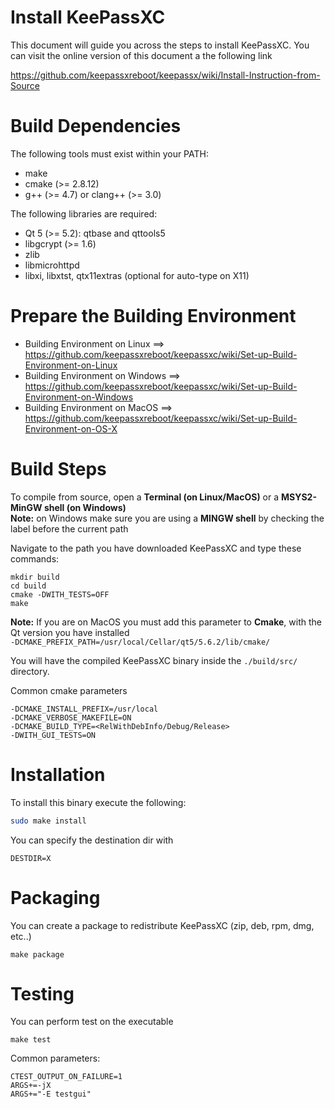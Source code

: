 Install KeePassXC
=================

This document will guide you across the steps to install KeePassXC.
You can visit the online version of this document a the following link

https://github.com/keepassxreboot/keepassx/wiki/Install-Instruction-from-Source


Build Dependencies
==================

The following tools must exist within your PATH:

* make
* cmake (>= 2.8.12)
* g++ (>= 4.7) or clang++ (>= 3.0)

The following libraries are required:

* Qt 5 (>= 5.2): qtbase and qttools5
* libgcrypt (>= 1.6)
* zlib
* libmicrohttpd
* libxi, libxtst, qtx11extras (optional for auto-type on X11)


Prepare the Building Environment
================================

* Building Environment on Linux    ==> https://github.com/keepassxreboot/keepassxc/wiki/Set-up-Build-Environment-on-Linux
* Building Environment on Windows  ==> https://github.com/keepassxreboot/keepassxc/wiki/Set-up-Build-Environment-on-Windows
* Building Environment on MacOS    ==> https://github.com/keepassxreboot/keepassxc/wiki/Set-up-Build-Environment-on-OS-X


Build Steps
===========

To compile from source, open a **Terminal (on Linux/MacOS)** or a **MSYS2-MinGW shell (on Windows)**<br/>
**Note:** on Windows make sure you are using a **MINGW shell** by checking the label before the current path

Navigate to the path you have downloaded KeePassXC and type these commands:

```
mkdir build
cd build
cmake -DWITH_TESTS=OFF
make
```

**Note:** If you are on MacOS you must add this parameter to **Cmake**, with the Qt version you have installed<br/> `-DCMAKE_PREFIX_PATH=/usr/local/Cellar/qt5/5.6.2/lib/cmake/`

You will have the compiled KeePassXC binary inside the `./build/src/` directory.

Common cmake parameters
```
-DCMAKE_INSTALL_PREFIX=/usr/local
-DCMAKE_VERBOSE_MAKEFILE=ON
-DCMAKE_BUILD_TYPE=<RelWithDebInfo/Debug/Release>
-DWITH_GUI_TESTS=ON
```


Installation
============

To install this binary execute the following:

```bash
sudo make install
```

You can specify the destination dir with
```
DESTDIR=X
```


Packaging
=========

You can create a package to redistribute KeePassXC (zip, deb, rpm, dmg, etc..)
```
make package
```


Testing
=======

You can perform test on the executable
```
make test
```

Common parameters:
```
CTEST_OUTPUT_ON_FAILURE=1
ARGS+=-jX
ARGS+="-E testgui"
```
